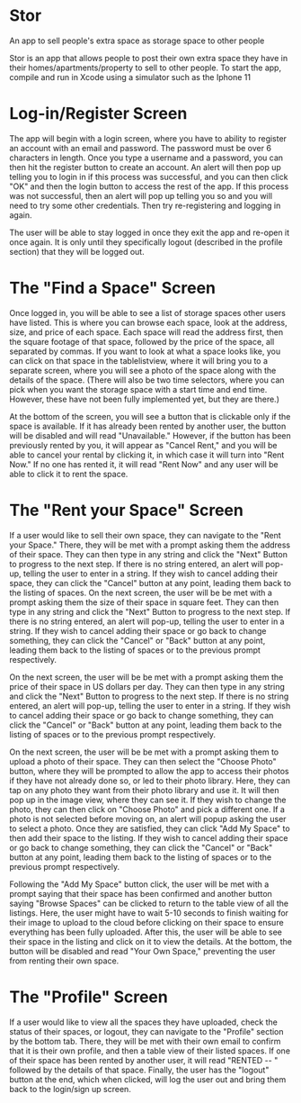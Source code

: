 # Stor
An app to sell people's extra space as storage space to other people

Stor is an app that allows people to post their own extra space they have in their homes/apartments/property to sell to other people. To start the app, compile and run in Xcode using a simulator such as the Iphone 11

# Log-in/Register Screen

The app will begin with a login screen, where you have to ability to register an account with an email and password. The password must be over 6 characters in length. Once you type a username and a password, you can then hit the register button to create an account. An alert will then pop up telling you to login in if this process was successful, and you can then click "OK" and then the login button to access the rest of the app. If this process was not successful, then an alert will pop up telling you so and you will need to try some other credentials. Then try re-registering and logging in again.

The user will be able to stay logged in once they exit the app and re-open it once again. It is only until they specifically logout (described in the profile section) that they will be logged out.

# The "Find a Space" Screen

Once logged in, you will be able to see a list of storage spaces other users have listed. This is where you can browse each space, look at the address, size, and price of each space. Each space will read the address first, then the square footage of that space, followed by the price of the space, all separated by commas. If you want to look at what a space looks like, you can click on that space in the tablelistview, where it will bring you to a separate screen, where you will see a photo of the space along with the details of the space. (There will also be two time selectors, where you can pick when you want the storage space with a start time and end time. However, these have not been fully implemented yet, but they are there.) 

At the bottom of the screen, you will see a button that is clickable only if the space is available. If it has already been rented by another user, the button will be disabled and will read "Unavailable." However, if the button has been previously rented by you, it will appear as "Cancel Rent," and you will be able to cancel your rental by clicking it, in which case it will turn into "Rent Now." If no one has rented it, it will read "Rent Now" and any user will be able to click it to rent the space.

# The "Rent your Space" Screen

If a user would like to sell their own space, they can navigate to the "Rent your Space." There, they will be met with a prompt asking them the address of their space. They can then type in any string and click the "Next" Button to progress to the next step. If there is no string entered, an alert will pop-up, telling the user to enter in a string. If they wish to cancel adding their space, they can click the "Cancel" button at any point, leading them back to the listing of spaces.
On the next screen, the user will be be met with a prompt asking them the size of their space in square feet. They can then type in any string and click the "Next" Button to progress to the next step. If there is no string entered, an alert will pop-up, telling the user to enter in a string. If they wish to cancel adding their space or go back to change something, they can click the "Cancel" or "Back" button at any point, leading them back to the listing of spaces or to the previous prompt respectively.

On the next screen, the user will be be met with a prompt asking them the price of their space in US dollars per day. They can then type in any string and click the "Next" Button to progress to the next step. If there is no string entered, an alert will pop-up, telling the user to enter in a string. If they wish to cancel adding their space or go back to change something, they can click the "Cancel" or "Back" button at any point, leading them back to the listing of spaces or to the previous prompt respectively.

On the next screen, the user will be be met with a prompt asking them to upload a photo of their space. They can then select the "Choose Photo" button, where they will be prompted to allow the app to access their photos if they have not already done so, or led to their photo library. Here, they can tap on any photo they want from their photo library and use it. It will then pop up in the image view, where they can see it. If they wish to change the photo, they can then click on "Choose Photo" and pick a different one. If a photo is not selected before moving on, an alert will popup asking the user to select a photo. Once they are satisfied, they can click "Add My Space" to then add their space to the listing. If they wish to cancel adding their space or go back to change something, they can click the "Cancel" or "Back" button at any point, leading them back to the listing of spaces or to the previous prompt respectively.

Following the "Add My Space" button click, the user will be met with a prompt saying that their space has been confirmed and another button saying "Browse Spaces" can be clicked to return to the table view of all the listings. Here, the user might have to wait 5-10 seconds to finish waiting for their image to upload to the cloud before clicking on their space to ensure everything has been fully uploaded. After this, the user will be able to see their space in the listing and click on it to view the details. At the bottom, the button will be disabled and read "Your Own Space," preventing the user from renting their own space.

# The "Profile" Screen

If a user would like to view all the spaces they have uploaded, check the status of their spaces, or logout, they can navigate to the "Profile" section by the bottom tab. There, they will be met with their own email to confirm that it is their own profile, and then a table view of their listed spaces. If one of their space has been rented by another user, it will read "RENTED -- " followed by the details of that space. Finally, the user has the "logout" button at the end, which when clicked, will log the user out and bring them back to the login/sign up screen. 
